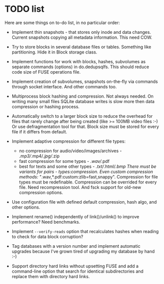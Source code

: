 TODO list
==========

Here are some things on to-do list, in no particular order:

 * Implement thin snapshots - that stores only inode and data changes.
   Current snapshots copying all metadata information.
   This need COW.

 * Try to store blocks in several database files or tables. Something
   like partitioning. Hide it in Block storage class.

 * Implement functions for work with blocks, hashes, subvolumes as separate
   commands (options) in do.dedupsqlfs. This should reduce code size of
   FUSE operations file.

 * Implement creation of subvolumes, snapshots on-the-fly via commands through
   socket interface. And other commands too.

 * Multiprocess block hashing and compression.
   Not always needed. On writing many small files SQLite database writes
   is slow more then data compression or hashing process.

 * Automatically switch to a larger block size to reduce the overhead for files
   that rarely change after being created (like >= 100MB video files :-)
   Or use defragmentation tool for that.
   Block size must be stored for every file if it differs from default.

 * Implement adaptive compression for different file types:
   - no compression for audio/video/images/archives - *.mp3/*.mp4/*.jpg/*.zip
   - fast compression for some types - *.wav/*.pdf
   - best for texts and some other types - *.txt/*.html/*.bmp
   There must be variants for pairs - types:compression. Even custom compression
   methods: "*.wav,*.pdf:custom:zlib=fast,snappy".
   Compression for file types must be redefinable.
   Compression can be overrided for every file.
   Need recompression tool. And fsck support for old-new compression options.

 * Use configuration file with defined default compression, hash algo, and other options.

 * Implement rename() independently of link()/unlink() to improve performance?
   Need benchmarks.

 * Implement `--verify-reads` option that recalculates hashes when reading to
   check for data block corruption?

 * Tag databases with a version number and implement automatic upgrades because
   I've grown tired of upgrading my database by hand :-)

 * Support directory hard links without upsetting FUSE and add a command-line
   option that search for identical subdirectories and replace them with
   directory hard links.
